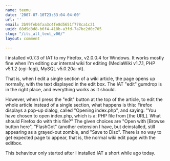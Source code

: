 ```yaml
---
name: teemu
date: '2007-07-10T23:33:04-04:00'
url: ''
email: 2b99feb6faa3c4fe8d5651f778ca1c21
uuid: 68d9d8d8-b6f4-418b-a3fd-7a7bc2d0c705
slug: "/its_all_text_v06/"
layout: comment

---
```


I installed v0.7.3 of IAT to my Firefox, v2.0.0.4 for Windows.  It works mostly fine when I'm editing our internal wiki for editing (MediaWiki v1.7.1, PHP v5.1.2 (cgi-fcgi), MySQL v5.0.20a-nt).

That is, when I edit a single section of a wiki article, the page opens up normally, with the text displayed in the edit box.  The IAT "edit" gumdrop is in the right place, and everything works as it should.

However, when I press the "edit" button at the top of the article, to edit the whole article instead of a single section, what happens is this:  Firefox displays a pop-up dialog, called "Opening index.php", and saying: "You have chosen to open index.php, which is a: PHP file from [the URL]. What should Firefox do with this file?"  The given choices are "Open with [Browse button here", "FlashGot" (another extension I have, but deinstalled, still appearing as a grayed-out zombie, and "Save to Disc".  There is no way to get expected page to appear, that is, the normal wiki edit page with the editbox.

This behaviour only started after I installed IAT a short while ago today.
